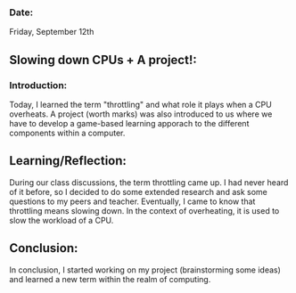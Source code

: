 ### Date: 
Friday, September 12th

## Slowing down CPUs + A project!:

### Introduction:
Today, I learned the term "throttling" and what role it plays when a CPU overheats. A project (worth marks) was also introduced to us where we have to develop a game-based learning apporach to the different components within a computer. 

## Learning/Reflection:
During our class discussions, the term throttling came up. I had never heard of it before, so I decided to do some extended research and ask some questions to my peers and teacher. Eventually, I came to know that throttling means slowing down. In the context of overheating, it is used to slow the workload of a CPU. 

## Conclusion:
In conclusion, I started working on my project (brainstorming some ideas) and learned a new term within the realm of computing. 
